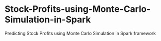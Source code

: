 # Stock-Profits-using-Monte-Carlo-Simulation-in-Spark
Predicting Stock Profits using Monte Carlo Simulation in Spark framework
